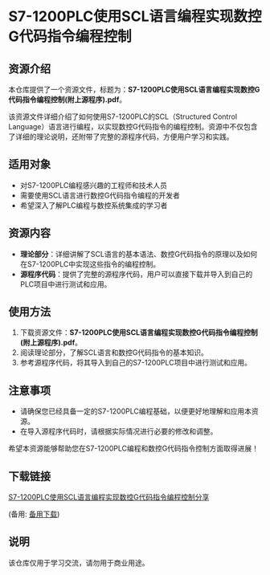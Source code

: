 # S7-1200PLC使用SCL语言编程实现数控G代码指令编程控制

## 资源介绍

本仓库提供了一个资源文件，标题为：**S7-1200PLC使用SCL语言编程实现数控G代码指令编程控制(附上源程序).pdf**。

该资源文件详细介绍了如何使用S7-1200PLC的SCL（Structured Control Language）语言进行编程，以实现数控G代码指令的编程控制。资源中不仅包含了详细的理论说明，还附带了完整的源程序代码，方便用户学习和实践。

## 适用对象

- 对S7-1200PLC编程感兴趣的工程师和技术人员
- 需要使用SCL语言进行数控G代码指令编程的开发者
- 希望深入了解PLC编程与数控系统集成的学习者

## 资源内容

- **理论部分**：详细讲解了SCL语言的基本语法、数控G代码指令的原理以及如何在S7-1200PLC中实现这些指令的编程控制。
- **源程序代码**：提供了完整的源程序代码，用户可以直接下载并导入到自己的PLC项目中进行测试和应用。

## 使用方法

1. 下载资源文件：**S7-1200PLC使用SCL语言编程实现数控G代码指令编程控制(附上源程序).pdf**。
2. 阅读理论部分，了解SCL语言和数控G代码指令的基本知识。
3. 参考源程序代码，将其导入到自己的S7-1200PLC项目中进行测试和应用。

## 注意事项

- 请确保您已经具备一定的S7-1200PLC编程基础，以便更好地理解和应用本资源。
- 在导入源程序代码时，请根据实际情况进行必要的修改和调整。

希望本资源能够帮助您在S7-1200PLC编程和数控G代码指令控制方面取得进展！

## 下载链接
[S7-1200PLC使用SCL语言编程实现数控G代码指令编程控制分享](https://pan.quark.cn/s/cdf74de6705b) 

(备用: [备用下载](https://pan.baidu.com/s/1hir4iId5-Yoi8TLyM1ogbQ?pwd=1234))

## 说明

该仓库仅用于学习交流，请勿用于商业用途。
